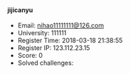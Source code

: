 #### jijicanyu  

* Email: nihao11111111@126.com  
* University: 111111  
* Register Time: 2018-03-18 21:38:55  
* Register IP: 123.112.23.15  
* Score: 0  
* Solved challenges: 
